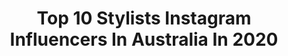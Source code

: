 ---
title: Top 10 Stylists Instagram Influencers In Australia In 2020
description: >-
  Find top stylists Instagram influencers in Australia in 2020. Most popular hashtags: #australianfashion #melbournefashion #cronullamums #goodvibesonly.
platform: Instagram
profiles:
  - username: "summertimenic"
    fullname: >-
      Nicole
    location: "Australia"
    followers: 3970
    engagement: 1780
    commentsToLikes: 0.249393
    avatar: "https://scontent-ams4-1.cdninstagram.com/v/t51.2885-19/s320x320/73475410_683189922170037_6776981711847686144_n.jpg?_nc_ht=scontent-ams4-1.cdninstagram.com&_nc_ohc=rgjQz-P_xK0AX8N70Yy&oh=8010a34e9e8be7d55e6995e5f5c31db8&oe=5EBA2D09"
    verified: false
    hashtags: "#mididress, #bowral, #ourfriend, #ourchampion"
  - username: "iziangus"
    fullname: >-
      I Z I ~ A N G U S
    location: "Australia"
    followers: 86204
    engagement: 508
    commentsToLikes: 0.019338
    avatar: "https://scontent-lhr8-1.cdninstagram.com/v/t51.2885-19/s320x320/91625363_229109731779638_67093870269169664_n.jpg?_nc_ht=scontent-lhr8-1.cdninstagram.com&_nc_ohc=7ysO4lR4P9wAX8z00Q_&oh=302dbd687982642588696fb348cfa61f&oe=5EBB5E68"
    verified: false
    hashtags: "#aclerwoman, #meccabeauty, #revolvearoundthehouse, #theiconic"
  - username: "jewelthealternative"
    fullname: >-
      JEWEL 🇫🇷🇲🇦 ヅ
    location: "Australia"
    followers: 5591
    engagement: 1101
    commentsToLikes: 0.037287
    avatar: "https://scontent-ams4-1.cdninstagram.com/v/t51.2885-19/s320x320/89094651_592767214652249_3251768698133807104_n.jpg?_nc_ht=scontent-ams4-1.cdninstagram.com&_nc_ohc=Tre5W7oP4_0AX-RAFek&oh=427f170d64826cfc936e4f4caef921e2&oe=5EB8E80D"
    verified: false
    hashtags: "#pumaau"
  - username: "christiesutherl"
    fullname: >-
      𝗖𝗛𝗥𝗜𝗦𝗧𝗜𝗘 𝗦𝗨𝗧𝗛𝗘𝗥𝗟𝗔𝗡𝗗
    location: "Australia"
    followers: 24445
    engagement: 531
    commentsToLikes: 0.024132
    avatar: "https://scontent-ams4-1.cdninstagram.com/v/t51.2885-19/s320x320/57244858_435523267196057_1563353724783427584_n.jpg?_nc_ht=scontent-ams4-1.cdninstagram.com&_nc_ohc=KPPDqImg66MAX-yuT-H&oh=e190ec2e630ec8daca94924197846755&oe=5EBAF107"
    verified: false
    hashtags: "#gordonsginaupartner, #drinkresponsibly, #wintergardenbrisbane, #stokehouseq"
  - username: "justanothermannequin"
    fullname: >-
      Rochelle Smith
    location: "Australia"
    followers: 35291
    engagement: 119
    commentsToLikes: 0.070882
    avatar: "https://scontent-lht6-1.cdninstagram.com/v/t51.2885-19/s320x320/84365752_243749383286808_6797252643224813568_n.jpg?_nc_ht=scontent-lht6-1.cdninstagram.com&_nc_ohc=Lh78-T_PqAkAX-WMvu8&oh=e99cc8385f21fef1b0a729a180830ce9&oe=5EBA61B0"
    verified: false
    hashtags: "#aveneau, #clarks, #clarkspartner, #ad"
  - username: "amybaineshair"
    fullname: >-
      Amy Baines
    location: "Australia"
    followers: 11743
    engagement: 654
    commentsToLikes: 0.039570
    avatar: "https://scontent-lhr8-1.cdninstagram.com/v/t51.2885-19/s320x320/52872398_344364929520096_2520773519281750016_n.jpg?_nc_ht=scontent-lhr8-1.cdninstagram.com&_nc_ohc=Yhxz52JFAkcAX9qnim3&oh=68fba85339ee3db13c1c3f9c8af01b49&oe=5EBCCCCC"
    verified: false
    hashtags: "#australiancricketawards, #swipeleft, #windblown, #bridalinspomakeup"
  - username: "marko_monroe"
    fullname: >-
      MARKO MONROE
    location: "Australia"
    followers: 38326
    engagement: 797
    commentsToLikes: 0.022546
    avatar: "https://scontent-ams4-1.cdninstagram.com/v/t51.2885-19/s320x320/90875611_594433671286202_619708345669910528_n.jpg?_nc_ht=scontent-ams4-1.cdninstagram.com&_nc_ohc=j62ETLB5NaoAX_CLXa6&oh=a9757c9ba733297d1936f6ddd9433d0e&oe=5EB8968C"
    verified: false
    hashtags: "#repost, #fbf, #snapoutofitla, #teamlizzo"
  - username: "beckjstevens"
    fullname: >-
      Rebecca Stevens
    location: "Australia"
    followers: 26785
    engagement: 86
    commentsToLikes: 0.081267
    avatar: "https://scontent-ams4-1.cdninstagram.com/v/t51.2885-19/s320x320/89828035_2595783817361223_9006744838611140608_n.jpg?_nc_ht=scontent-ams4-1.cdninstagram.com&_nc_ohc=QH3ClgSi8ecAX_s9cP0&oh=5286acf1f177a60d7784281e907d2f6f&oe=5EBBB3D6"
    verified: false
    hashtags: "#40s, #mombloggers, #miranda, #mummyblogger"
  - username: "kellykelly.h"
    fullname: >-
      K E L L Y   H O
    location: "Australia"
    followers: 36942
    engagement: 85
    commentsToLikes: 0.093775
    avatar: "https://scontent-lhr8-1.cdninstagram.com/v/t51.2885-19/s320x320/70463551_2324006224578290_2051380456217116672_n.jpg?_nc_ht=scontent-lhr8-1.cdninstagram.com&_nc_ohc=5YZcbsSx_ZAAX8p7wMR&oh=3cae3f6b540cab678eec7144f1374467&oe=5EBD147B"
    verified: false
    hashtags: "#melbourneigs, #australianinfluencer, #melbourneigers, #melbourneblog"
  - username: "shaunfanaeian"
    fullname: >-
      Shaun Fanaeian
    location: "Australia"
    followers: 24032
    engagement: 59
    commentsToLikes: 0.085649
    avatar: "https://scontent-lhr8-1.cdninstagram.com/v/t51.2885-19/s320x320/91129358_806535093170696_3640028437407596544_n.jpg?_nc_ht=scontent-lhr8-1.cdninstagram.com&_nc_ohc=0BnPk6PRsMIAX-0rtdl&oh=6f014f9447d57c372981449eae5ca071&oe=5EBB1D95"
    verified: false
    hashtags: "#tomford, #daddy, #covid, #karllagerfeld"
---